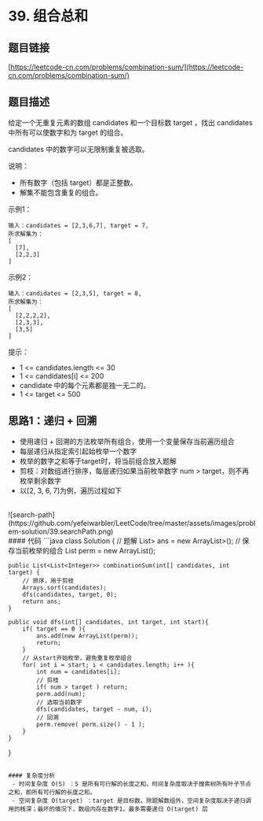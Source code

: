 # 39. 组合总和

## 题目链接
[https://leetcode-cn.com/problems/combination-sum/](https://leetcode-cn.com/problems/combination-sum/)

## 题目描述

给定一个无重复元素的数组 candidates 和一个目标数 target ，找出 candidates 中所有可以使数字和为 target 的组合。

candidates 中的数字可以无限制重复被选取。

说明：

 - 所有数字（包括 target）都是正整数。
 - 解集不能包含重复的组合。 

示例1：
```
输入：candidates = [2,3,6,7], target = 7,
所求解集为：
[
  [7],
  [2,2,3]
]
```

示例2：
```
输入：candidates = [2,3,5], target = 8,
所求解集为：
[
  [2,2,2,2],
  [2,3,3],
  [3,5]
]
```

提示：

 - 1 <= candidates.length <= 30
 - 1 <= candidates[i] <= 200
 - candidate 中的每个元素都是独一无二的。
 - 1 <= target <= 500

## 思路1：递归 + 回溯
 - 使用递归 + 回溯的方法枚举所有组合，使用一个变量保存当前遍历组合
 - 每层递归从指定索引起始枚举一个数字
 - 枚举的数字之和等于target时，将当前组合放入题解
 - 剪枝：对数组进行排序，每层递归如果当前枚举数字 num > target，则不再枚举剩余数字
 - 以[2, 3, 6, 7]为例，遍历过程如下
<br>
![search-path](https://github.com/yefeiwarbler/LeetCode/tree/master/assets/images/problem-solution/39.searchPath.png)
</br>
#### 代码
```java
class Solution {
    // 题解
    List<List<Integer>> ans = new ArrayList<List<Integer>>();
    // 保存当前枚举的组合
    List<Integer> perm = new ArrayList<Integer>();

    public List<List<Integer>> combinationSum(int[] candidates, int target) {
        // 排序，用于剪枝
        Arrays.sort(candidates);
        dfs(candidates, target, 0);
        return ans;
    }

    public void dfs(int[] candidates, int target, int start){
        if( target == 0 ){
            ans.add(new ArrayList(perm));
            return;
        }
        // 从start开始枚举，避免重复枚举组合
        for( int i = start; i < candidates.length; i++ ){
            int num = candidates[i];
            // 剪枝
            if( num > target ) return;
            perm.add(num);
            // 选取当前数字
            dfs(candidates, target - num, i);
            // 回溯
            perm.remove( perm.size() - 1 );
        }
    }
}
```

#### 复杂度分析
 - 时间复杂度 O(S) ：S 是所有可行解的长度之和。时间复杂度取决于搜索树所有叶子节点之和，即所有可行解的长度之和。
 - 空间复杂度 O(target) ：target 是目标数。除题解数组外，空间复杂度取决于递归调用的桟深；最坏的情况下，数组内存在数字1，最多需要递归 O(target) 层